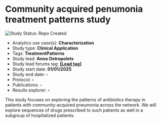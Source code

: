 Community acquired penumonia treatment patterns study
=============

<img src="https://img.shields.io/badge/Study%20Status-Repo%20Created-lightgray.svg" alt="Study Status: Repo Created">

- Analytics use case(s): **Characterization**
- Study type: **Clinical Application**
- Tags: **TreatmentPatterns**
- Study lead: **Anna Ostropolets**
- Study lead forums tag: **[[Lead tag]](https://forums.ohdsi.org/u/aostropolets)**
- Study start date: **01/01/2025**
- Study end date: **-**
- Protocol: **-**
- Publications: **-**
- Results explorer: **-**

This study focuses on exploring the patterns of antibiotics therapy in patients with community-acquired pneumonia across the network. We will explore sequences of drugs prescribed to such patients as well in a subgroup of hospitalized patients.